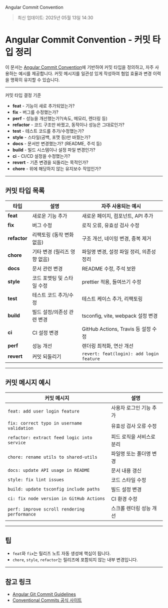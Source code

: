 Angular Commit Convention

> 최신 업데이트: 2025년 05월 13일 14:30

# Angular Commit Convention - 커밋 타입 정리

이 문서는 [Angular Commit Convention](https://github.com/angular/angular/blob/main/CONTRIBUTING.md#commit)에 기반하여 커밋 타입을 정의하고, 자주 사용하는 예시를 제공합니다. 커밋 메시지를 일관성 있게 작성하여 협업 효율과 변경 이력을 명확히 유지할 수 있습니다.

---

커밋 타입 결정 기준

- **feat** - 기능이 새로 추가되었는가?
- **fix** - 버그를 수정했는가?
- **perf** - 성능을 개선했는가?(속도, 메모리, 렌더링 등)
- **refactor** - 코드 구조만 바꿨고, 동작이나 성능은 그대로인가?
- **test** - 테스트 코드를 추가/수정했는가?
- **style** - 스타일(공백, 포맷 등)만 바꿨는가?
- **docs** -  문서만 변경했는가? (README, 주석 등)
- **build** -  빌드 시스템이나 설정 파일 변경인가?
- **ci** -  CI/CD 설정을 수정했는가?
- **revert** - 기존 변경을 되돌리는 목적인가?
- **chore** - 위에 해당하지 않는 유지보수 작업인가?

---

## 커밋 타입 목록

| 타입       | 설명 | 자주 사용되는 예시 |
|------------|------|--------------------|
| **feat**   | 새로운 기능 추가 | 새로운 페이지, 컴포넌트, API 추가 |
| **fix**    | 버그 수정 | 로직 오류, 유효성 검사 수정 |
| **refactor** | 리팩토링 (동작 변화 없음) | 구조 개선, 네이밍 변경, 중복 제거 |
| **chore**  | 기타 변경 (릴리즈 영향 없음) | 파일명 변경, 설정 파일 정리, 의존성 정리 |
| **docs**   | 문서 관련 변경 | README 수정, 주석 보완 |
| **style**  | 코드 포맷팅 및 스타일 수정 | prettier 적용, 들여쓰기 수정 |
| **test**   | 테스트 코드 추가/수정 | 테스트 케이스 추가, 리팩토링 |
| **build**  | 빌드 설정/의존성 관련 변경 | tsconfig, vite, webpack 설정 변경 |
| **ci**     | CI 설정 변경 | GitHub Actions, Travis 등 설정 수정 |
| **perf**   | 성능 개선 | 렌더링 최적화, 연산 개선 |
| **revert** | 커밋 되돌리기 | `revert: feat(login): add login feature` |

---

## 커밋 메시지 예시

| 커밋 메시지 | 설명 |
|-------------|------|
| `feat: add user login feature` | 사용자 로그인 기능 추가 |
| `fix: correct typo in username validation` | 유효성 검사 오류 수정 |
| `refactor: extract feed logic into service` | 피드 로직을 서비스로 분리 |
| `chore: rename utils to shared-utils` | 파일명 또는 폴더명 변경 |
| `docs: update API usage in README` | 문서 내용 갱신 |
| `style: fix lint issues` | 코드 스타일 수정 |
| `build: update tsconfig include paths` | 빌드 설정 변경 |
| `ci: fix node version in GitHub Actions` | CI 환경 수정 |
| `perf: improve scroll rendering performance` | 스크롤 렌더링 성능 개선 |

---

## 팁

- `feat`와 `fix`는 릴리즈 노트 자동 생성에 핵심이 됩니다.
- `chore`, `style`, `refactor`는 릴리즈에 포함되지 않는 내부 변경입니다.

---

## 참고 링크

- [Angular Git Commit Guidelines](https://github.com/angular/angular/blob/main/CONTRIBUTING.md#commit)
- [Conventional Commits 공식 사이트](https://www.conventionalcommits.org/)
